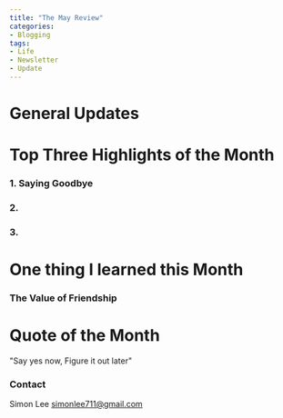 ```yaml
---
title: "The May Review"
categories:
- Blogging
tags:
- Life
- Newsletter
- Update
---
```


# General Updates


# Top Three Highlights of the Month

### 1. Saying Goodbye

### 2. 

### 3. 


# One thing I learned this Month

### The Value of Friendship


# Quote of the Month

"Say yes now, Figure it out later"


### Contact

Simon Lee
simonlee711@gmail.com